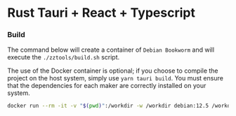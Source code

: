# Rust Tauri + React + Typescript


### Build

The command below will create a container of `Debian Bookworm` and will execute the `./zztools/build.sh` script.

The use of the Docker container is optional; if you choose to compile the project on the host system, simply use `yarn tauri build`.
You must ensure that the dependencies for each maker are correctly installed on your system.


```sh
docker run --rm -it -v "$(pwd)":/workdir -w /workdir debian:12.5 /workdir/zztools/build.sh
```